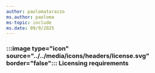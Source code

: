 ```yaml
---
author: paolomatarazzo
ms.author: paoloma
ms-topic: include
ms.date: 09/9/2025
---
```


### :::image type="icon" source="../../media/icons/headers/license.svg" border="false"::: Licensing requirements